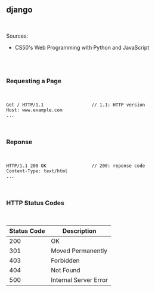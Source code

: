 ## **django**

<br>

Sources:
- CS50's Web Programming with Python and JavaScript

<br>
<br>

### **Requesting a Page**

<br>

```
Get / HTTP/1.1                  // 1.1: HTTP version
Host: www.example.com
...
```

<br>

### **Reponse**

<br>

```
HTTP/1.1 200 OK                 // 200: reponse code
Content-Type: text/html
...
```

<br>

### **HTTP Status Codes**

<br>

|Status Code|Description|
|-|-|
|200|OK|
|301|Moved Permanently|
|403|Forbidden|
|404|Not Found|
|500|Internal Server Error|